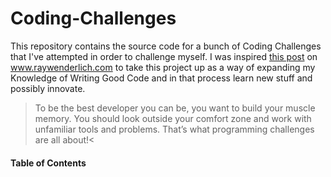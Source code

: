 # Coding-Challenges
This repository contains the source code for a bunch of Coding Challenges that I've attempted in order to challenge myself. I was inspired [this post](https://www.raywenderlich.com/135789/how-to-be-a-better-developer-with-programming-challenges) on www.raywenderlich.com to take this project up as a way of expanding my Knowledge of Writing Good Code and in that process learn new stuff and possibly innovate.

> To be the best developer you can be, you want to build your muscle memory. You should look outside your comfort zone and work with unfamiliar tools and problems. That’s what programming challenges are all about!<

#### Table of Contents

